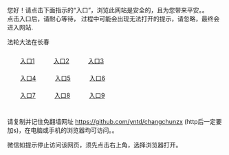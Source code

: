 您好！请点击下面指示的“入口”，浏览此网站是安全的，且为您带来平安。。 <br/>
点击入口后，请耐心等待， 过程中可能会出现无法打开的提示，请忽略，最终会进入网站. </br>

法轮大法在长春<br/>
<div style="padding:10px"><a style="margin:20px" target="_blank" href="https://d68h7ndpy5urb.cloudfront.net/2Qpsp?crjcj" id="ccLink1" rel="nofollow">入口1</a> <a target="_blank" style="margin:20px" href="https://d3m0vcndxm9khk.cloudfront.net/2Qpsp?zmqvhb" id="ccLink2" rel="nofollow">入口2</a> <a style="margin:20px" target="_blank" href="https://d6cu0z99cycs0.cloudfront.net/2Qpsp?hrtwlmc" id="ccLink3" rel="nofollow">入口3</a></div>

<div style="padding:10px" ><a style="margin:20px" target="_blank" href="https://d68h7ndpy5urb.cloudfront.net/2Qpsp?crjcj" id="ccLink4" rel="nofollow">入口4</a> <a style="margin:20px" href="https://d3m0vcndxm9khk.cloudfront.net/2Qpsp?zmqvhb" target="_blank" id="ccLink5" rel="nofollow">入口5</a> <a style="margin:20px" href="https://d6cu0z99cycs0.cloudfront.net/2Qpsp?hrtwlmc" target="_blank" id="ccLink6" rel="nofollow">入口6</a></div>

<div style="padding:10px"><a style="margin:20px" target="_blank" href="https://d68h7ndpy5urb.cloudfront.net/2Qpsp?crjcj" id="ccLink7" rel="nofollow">入口7</a> <a style="margin:20px" href="https://d3m0vcndxm9khk.cloudfront.net/2Qpsp?zmqvhb" target="_blank" id="ccLink8" rel="nofollow">入口8</a> <a style="margin:20px" target="_blank" href="https://d6cu0z99cycs0.cloudfront.net/2Qpsp?hrtwlmc" id="ccLink9" rel="nofollow">入口9</a></div>

<br/>



请复制并记住免翻墙网址 https://github.com/yntd/changchunzx (http后一定要加s)，在电脑或手机的浏览器均可访问。。<br/>

微信如提示停止访问该网页，须先点击右上角，选择浏览器打开。
